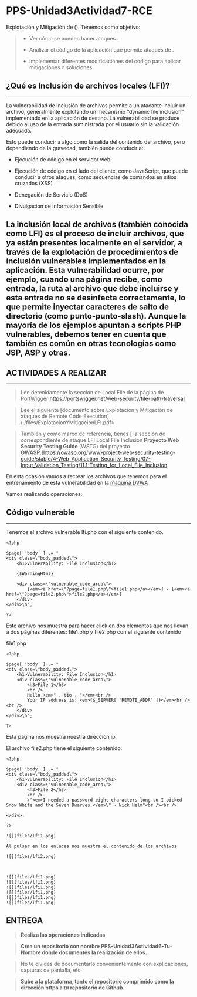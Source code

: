 # PPS-Unidad3Actividad7-RCE
Explotación y Mitigación de ().
Tenemos como objetivo:

> - Ver cómo se pueden hacer ataques .
>
> - Analizar el código de la aplicación que permite ataques de .
>
> - Implementar diferentes modificaciones del codigo para aplicar mitigaciones o soluciones.

## ¿Qué es Inclusión de archivos locales (LFI)?
---

La vulnerabilidad de Inclusión de archivos permite a un atacante incluir un archivo, generalmente explotando un mecanismo “dynamic file inclusion” implementado en la aplicación de destino. La vulnerabilidad se produce debido al uso de la entrada suministrada por el usuario sin la validación adecuada.

Esto puede conducir a algo como la salida del contenido del archivo, pero dependiendo de la gravedad, también puede conducir a:

- Ejecución de código en el servidor web

- Ejecución de código en el lado del cliente, como JavaScript, que puede conducir a otros ataques, como secuencias de comandos en sitios cruzados (XSS)

- Denegación de Servicio (DoS)

- Divulgación de Información Sensible

La inclusión local de archivos (también conocida como LFI) es el proceso de incluir archivos, que ya están presentes localmente en el servidor, a través de la explotación de procedimientos de inclusión vulnerables implementados en la aplicación. Esta vulnerabilidad ocurre, por ejemplo, cuando una página recibe, como entrada, la ruta al archivo que debe incluirse y esta entrada no se desinfecta correctamente, lo que permite inyectar caracteres de salto de directorio (como punto-punto-slash). Aunque la mayoría de los ejemplos apuntan a scripts PHP vulnerables, debemos tener en cuenta que también es común en otras tecnologías como JSP, ASP y otras.
-
## ACTIVIDADES A REALIZAR
---

> Lee detenidamente la sección de Local File  de la página de PortWigger <https://portswigger.net/web-security/file-path-traversal>

> Lee el siguiente [documento sobre Explotación y Mitigación de ataques de Remote Code Execution](./files/ExplotacionYMitigacionLFI.pdf>
 
> También y como marco de referencia, tienes [ la sección de correspondiente de ataque LFI Local File Inclusion **Proyecto Web Security Testing Guide** (WSTG) del proyecto **OWASP**.]<https://owasp.org/www-project-web-security-testing-guide/stable/4-Web_Application_Security_Testing/07-Input_Validation_Testing/11.1-Testing_for_Local_File_Inclusion> 


En esta ocasión vamos a recrear los archivos que tenemos para el entrenamiento de esta vulnerabilidad en la [máquina DVWA](https://github.com/digininja/DVWA)

Vamos realizando operaciones:

## Código vulnerable
---
Tenemos el archivo vulnerable lfi.php con el siguiente contenido.
~~~
<?php

$page[ 'body' ] .= "
<div class=\"body_padded\">
	<h1>Vulnerability: File Inclusion</h1>

	{$WarningHtml}

	<div class=\"vulnerable_code_area\">
		[<em><a href=\"?page=file1.php\">file1.php</a></em>] - [<em><a href=\"?page=file2.php\">file2.php</a></em>]
	</div>
</div>\n";

?>

~~~
Este archivo nos muestra para hacer click en dos elementos que nos llevan a dos páginas diferentes: file1.php y file2.php con el siguiente contenido


file1.php
~~~
<?php

$page[ 'body' ] .= "
<div class=\"body_padded\">
	<h1>Vulnerability: File Inclusion</h1>
	<div class=\"vulnerable_code_area\">
		<h3>File 1</h3>
		<hr />
		Hello <em>" . tio . "</em><br />
		Your IP address is: <em>{$_SERVER[ 'REMOTE_ADDR' ]}</em><br /><br />
	</div>
</div>\n";

?>

~~~
Esta página nos muestra nuestra dirección ip.

El archivo file2.php tiene el siguiente contenido: 

~~~
<?php

$page[ 'body' ] .= "
<div class=\"body_padded\">
	<h1>Vulnerability: File Inclusion</h1>
	<div class=\"vulnerable_code_area\">
		<h3>File 2</h3>
		<hr />
		\"<em>I needed a password eight characters long so I picked Snow White and the Seven Dwarves.</em>\" ~ Nick Helm"<br /><br />

</div>;

?>

![](files/lfi1.png)

Al pulsar en los enlaces nos muestra el contenido de los archivos

![](files/lfi2.png)



![](files/lfi1.png)
![](files/lfi1.png)
![](files/lfi1.png)
![](files/lfi1.png)
![](files/lfi1.png)
![](files/lfi1.png)

~~~

## ENTREGA

>__Realiza las operaciones indicadas__

>__Crea un repositorio  con nombre PPS-Unidad3Actividad6-Tu-Nombre donde documentes la realización de ellos.__

> No te olvides de documentarlo convenientemente con explicaciones, capturas de pantalla, etc.

>__Sube a la plataforma, tanto el repositorio comprimido como la dirección https a tu repositorio de Github.__

